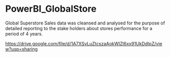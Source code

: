 # PowerBI_GlobalStore
Global Superstore Sales data was cleansed and analysed for the purpose of detailed reporting to the stake holders about stores performance for a period of 4 years.

https://drive.google.com/file/d/1A7XSvLuZtcszaAokWIZl6xx91UkDdIpZ/view?usp=sharing
